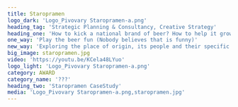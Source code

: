 ```yaml
---
title: Staropramen
logo_dark: 'Logo_Pivovary Staropramen-a.png'
heading_tag: 'Strategic Planning & Consultancy, Creative Strategy'
heading_one: 'How to kick a national brand of beer? How to help it grow?'
one_way: 'Play the beer fun (Nobody believes that is funny)'
new_way: 'Exploring the place of origin, its people and their specific way of life.'
big_image: staropramen.jpg
video: 'https://youtu.be/KCela48LYuo'
logo_light: 'Logo_Pivovary Staropramen-a.png'
category: AWARD
category_name: '???'
heading_two: 'Staropramen CaseStudy'
media: 'Logo_Pivovary Staropramen-a.png,staropramen.jpg'
---
```


